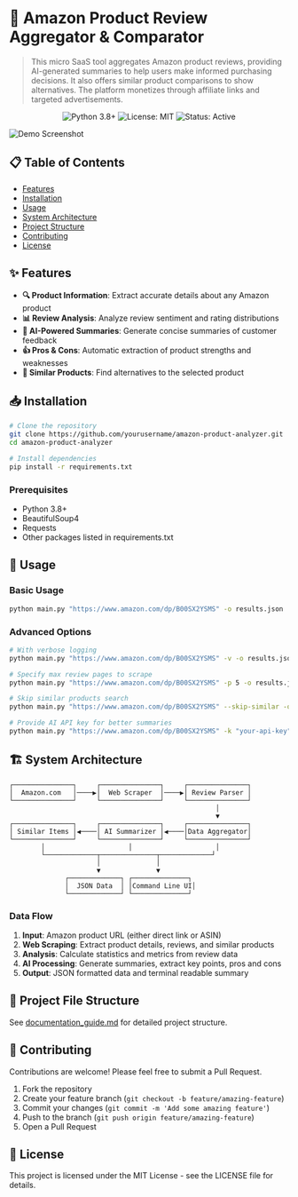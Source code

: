 # 🛒 Amazon Product Review Aggregator & Comparator

> This micro SaaS tool aggregates Amazon product reviews, providing AI-generated summaries to help users make informed purchasing decisions. It also offers similar product comparisons to show alternatives. The platform monetizes through affiliate links and targeted advertisements.

<p align="center">
  <img src="https://img.shields.io/badge/Python-3.8+-blue.svg" alt="Python 3.8+"/>
  <img src="https://img.shields.io/badge/License-MIT-green.svg" alt="License: MIT"/>
  <img src="https://img.shields.io/badge/Status-Active-success.svg" alt="Status: Active"/>
</p>

![Demo Screenshot](https://via.placeholder.com/800x400?text=Amazon+Product+Analyzer+Demo)

## 📋 Table of Contents
- [Features](#-features)
- [Installation](#-installation)
- [Usage](#-usage)
- [System Architecture](#-system-architecture)
- [Project Structure](#-project-file-structure)
- [Contributing](#-contributing)
- [License](#-license)

## ✨ Features

- **🔍 Product Information**: Extract accurate details about any Amazon product
- **📊 Review Analysis**: Analyze review sentiment and rating distributions
- **🤖 AI-Powered Summaries**: Generate concise summaries of customer feedback
- **👍 Pros & Cons**: Automatic extraction of product strengths and weaknesses
- **🔄 Similar Products**: Find alternatives to the selected product

## 📥 Installation

```bash
# Clone the repository
git clone https://github.com/yourusername/amazon-product-analyzer.git
cd amazon-product-analyzer

# Install dependencies
pip install -r requirements.txt
```

### Prerequisites
- Python 3.8+
- BeautifulSoup4
- Requests
- Other packages listed in requirements.txt

## 🚀 Usage

### Basic Usage
```bash
python main.py "https://www.amazon.com/dp/B00SX2YSMS" -o results.json
```

### Advanced Options
```bash
# With verbose logging
python main.py "https://www.amazon.com/dp/B00SX2YSMS" -v -o results.json

# Specify max review pages to scrape
python main.py "https://www.amazon.com/dp/B00SX2YSMS" -p 5 -o results.json

# Skip similar products search
python main.py "https://www.amazon.com/dp/B00SX2YSMS" --skip-similar -o results.json

# Provide AI API key for better summaries
python main.py "https://www.amazon.com/dp/B00SX2YSMS" -k "your-api-key" -o results.json
```

## 🏗️ System Architecture

```
┌───────────────┐     ┌───────────────┐     ┌───────────────┐
│  Amazon.com   │────▶│  Web Scraper  │────▶│ Review Parser │
└───────────────┘     └───────────────┘     └───────────────┘
                                                    │
                                                    ▼
┌───────────────┐     ┌───────────────┐     ┌───────────────┐
│ Similar Items │◀────│ AI Summarizer │◀────│Data Aggregator│
└───────────────┘     └───────────────┘     └───────────────┘
        │                     │                     │
        └─────────────┬──────────────┬─────────────┘
                      │              │
                      ▼              ▼
              ┌─────────────┐ ┌──────────────┐
              │  JSON Data  │ │Command Line UI│
              └─────────────┘ └──────────────┘
```

### Data Flow
1. **Input**: Amazon product URL (either direct link or ASIN)
2. **Web Scraping**: Extract product details, reviews, and similar products
3. **Analysis**: Calculate statistics and metrics from review data
4. **AI Processing**: Generate summaries, extract key points, pros and cons
5. **Output**: JSON formatted data and terminal readable summary

## 📁 Project File Structure

See [documentation_guide.md](documentation_guide.md) for detailed project structure.

## 🤝 Contributing

Contributions are welcome! Please feel free to submit a Pull Request.

1. Fork the repository
2. Create your feature branch (`git checkout -b feature/amazing-feature`)
3. Commit your changes (`git commit -m 'Add some amazing feature'`)
4. Push to the branch (`git push origin feature/amazing-feature`)
5. Open a Pull Request

## 📄 License

This project is licensed under the MIT License - see the LICENSE file for details. 